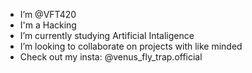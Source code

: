 - I’m @VFT420
- I'm a Hacking
- I’m currently studying Artificial Intaligence 
- I’m looking to collaborate on projects with like minded 
- Check out my insta: @venus_fly_trap.official 

<!---
VFT420/VFT420 is a ✨ special ✨ repository because its `README.md` (this file) appears on your GitHub profile.
You can click the Preview link to take a look at your changes.
--->
